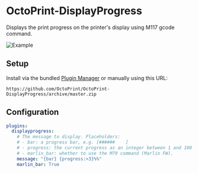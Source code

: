 # OctoPrint-DisplayProgress

Displays the print progress on the printer's display using M117 gcode command.

![Example](http://i.imgur.com/F4m2QlB.jpg)

## Setup

Install via the bundled [Plugin Manager](https://github.com/foosel/OctoPrint/wiki/Plugin:-Plugin-Manager)
or manually using this URL:

    https://github.com/OctoPrint/OctoPrint-DisplayProgress/archive/master.zip

## Configuration

```yaml
plugins:
  displayprogress:
    # The message to display. Placeholders:
    # - bar: a progress bar, e.g. [######    ]
    # - progress: the current progress as an integer between 1 and 100
    # - marlin_bar: whether to use the M79 command (Marlin FW).
    message: "{bar} {progress:>3}%%"
    marlin_bar: True
```

